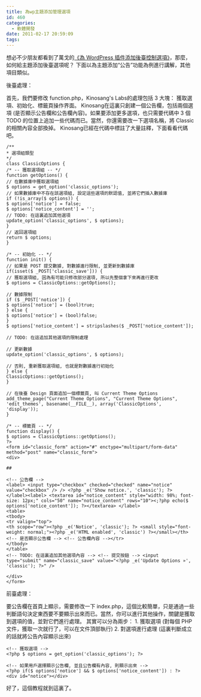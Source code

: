 ```yaml
---
title: 為wp主題添加管理選項
id: 460
categories:
  - 軟體開發
date: 2011-02-17 20:59:09
tags:
---
```


想必不少朋友都看到了萬戈的[《為 WordPress 插件添加後臺控制選項》](http://wange.im/control-panel-for-wordpress-plugin.html)，那麼，如何給主題添加後臺選項呢？
下面以為主題添加“公告”功能為例進行講解，其他項目類似。

<!--more-->

後臺處理：

首先，我們要修改 function.php，Kinosang's Labs的處理包括 3 大塊： 獲取選項、初始化、標籤頁操作界面。 Kinosang在這裏只創建一個公告欄，包括兩個選項 (是否顯示公告欄和公告欄內容)。如果要添加更多選項，也只需要代碼中 3 個 TODO 的位置上追加一些代碼而已。當然，你還需要改一下選項名稱，將 Classic的相關內容全部換掉。
Kinosang已經在代碼中標註了大量註釋，下面看看代碼吧。

```
/**
* 選項組類型
*/
class ClassicOptions {
/* -- 獲取選項組 -- */
function getOptions() {
// 在數據庫中獲取選項組
$ options = get_option('classic_options');
// 如果數據庫中不存在該選項組, 設定這些選項的默認值, 並將它們插入數據庫
if (!is_array($ options)) {
$ options['notice'] = false;
$ options['notice_content'] = '';
// TODO: 在這裏追加其他選項
update_option('classic_options', $ options);
}
// 返回選項組
return $ options;
}

/* -- 初始化 -- */
function init() {
// 如果是 POST 提交數據, 對數據進行限制, 並更新到數據庫
if(isset($ _POST['classic_save'])) {
// 獲取選項組, 因為有可能只修改部分選項, 所以先整個拿下來再進行更改
$ options = ClassicOptions::getOptions();

// 數據限制
if ($ _POST['notice']) {
$ options['notice'] = (bool)true;
} else {
$ options['notice'] = (bool)false;
}
$ options['notice_content'] = stripslashes($ _POST['notice_content']);

// TODO: 在這追加其他選項的限制處理

// 更新數據
update_option('classic_options', $ options);

// 否則, 重新獲取選項組, 也就是對數據進行初始化
} else {
ClassicOptions::getOptions();
}

// 在後臺 Design 頁面追加一個標籤頁, 叫 Current Theme Options
add_theme_page("Current Theme Options", "Current Theme Options", 'edit_themes', basename(__FILE__), array('ClassicOptions', 'display'));
}

/* -- 標籤頁 -- */
function display() {
$ options = ClassicOptions::getOptions();
?>
<form id="classic_form" action="#" enctype="multipart/form-data" method="post" name="classic_form">
<div>

##

<!-- 公告欄 -->
<label> <input type="checkbox" checked="checked" name="notice" value="checkbox" /> /> <?php _e('Show notice.', 'classic'); ?> </label><label> <textarea id="notice_content" style="width: 98%; font-size: 12px;" cols="50" name="notice_content" rows="10"><;?php echo($ options['notice_content']); ?></textarea> </label>
<table>
<tbody>
<tr valign="top">
<th scope="row"><?php _e('Notice', 'classic'); ?> <small style="font-weight: normal;"><?php _e('HTML enabled', 'classic') ?></small></th>
<!-- 是否顯示公告欄 --> <!-- 公告欄內容 --></tr>
</tbody>
</table>
<!-- TODO: 在這裏追加其他選項內容 --> <!-- 提交按鈕 --> <input type="submit" name="classic_save" value="<?php _e('Update Options »', 'classic'); ?>" />

</div>
</form>
```

前臺處理：

要公告欄在首頁上顯示，需要修改一下 index.php，這個比較簡單，只是通過一些判斷語句決定東西要不要顯示出來而已。當然，你可以進行其他操作，關鍵是獲取到選項的值，並對它們進行處理。
其實可以分為兩步：
1\. 獲取選項 (對每個 PHP 文件，獲取一次就行了，可以在文件頂部執行)
2\. 對選項進行處理 (這裏判斷成立的話就將公告內容顯示出來)

```
<!-- 獲取選項 -->
<?php $ options = get_option('classic_options'); ?>

<!-- 如果用戶選擇顯示公告欄, 並且公告欄有內容, 則顯示出來 -->
<?php if($ options['notice'] && $ options['notice_content']) : ?>
<div id="notice"></div>
```

好了，這個教程就到這裏了。
